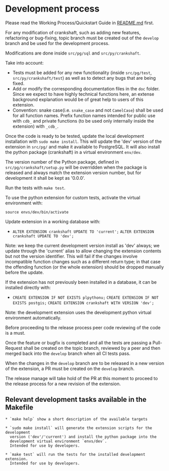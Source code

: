 # Development process

Please read the Working Process/Quickstart Guide in [README.md](https://github.com/CartoDB/crankshaft/blob/master/README.md) first.

For any modification of crankshaft, such as adding new features,
refactoring or bug-fixing, topic branch must be created out of the `develop`
branch and be used for the development process.

Modifications are done inside `src/pg/sql` and `src/py/crankshaft`.

Take into account:

*  Tests must be added for any new functionality
   (inside `src/pg/test`, `src/py/crankshaft/test`) as well as to
   detect any bugs that are being fixed.
*  Add or modify the corresponding documentation files in the `doc` folder.
   Since we expect to have highly technical functions here, an extense
   background explanation would be of great help to users of this extension.
*  Convention: snake case(i.e. `snake_case` and not `CamelCase`)
   shall be used for all function names.
   Prefix function names intended for public use with `cdb_`
   and private functions (to be used only internally inside
   the extension)  with `_cdb_`.

Once the code is ready to be tested, update the local development installation
with `sudo make install`.
This will update the 'dev' version of the extension in `src/pg/` and
make it available to PostgreSQL.
It will also install the python package (crankshaft) in a virtual
environment `env/dev`.

The version number of the Python package, defined in
`src/pg/crankshaft/setup.py` will be overridden when
the package is released and always match the extension version number,
but for development it shall be kept as '0.0.0'.

Run the tests with `make test`.

To use the python extension for custom tests, activate the virtual
environment with:

```
source envs/dev/bin/activate
```

Update extension in a working database with:

* `ALTER EXTENSION crankshaft UPDATE TO 'current';`
  `ALTER EXTENSION crankshaft UPDATE TO 'dev';`

Note: we keep the current development version install as 'dev' always;
we update through the 'current' alias to allow changing the extension
contents but not the version identifier. This will fail if the
changes involve incompatible function changes such as a different
return type; in that case the offending function (or the whole extension)
should be dropped manually before the update.

If the extension has not previously been installed in a database,
it can be installed directly with:

* `CREATE EXTENSION IF NOT EXISTS plpythonu;`
  `CREATE EXTENSION IF NOT EXISTS postgis;`
  `CREATE EXTENSION crankshaft WITH VERSION 'dev';`

Note: the development extension uses the development python virtual
environment automatically.

Before proceeding to the release process peer code reviewing of the code is
a must.

Once the feature or bugfix is completed and all the tests are passing
a Pull-Request shall be created on the topic branch, reviewed by a peer
and then merged back into the `develop` branch when all CI tests pass.

When the changes in the `develop` branch are to be released in a new
version of the extension, a PR must be created on the `develop` branch.

The release manage will take hold of the PR at this moment to proceed
to the release process for a new revision of the extension.

## Relevant development tasks available in the Makefile

```
* `make help` show a short description of the available targets

* `sudo make install` will generate the extension scripts for the development
  version ('dev'/'current') and install the python package into the
  development virtual environment `envs/dev`.
  Intended for use by developers.

* `make test` will run the tests for the installed development extension.
  Intended for use by developers.
```
